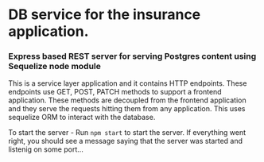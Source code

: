 # DB service for the insurance application. 
### Express based REST server for serving Postgres content using Sequelize node module

This is a service layer application and it contains HTTP endpoints. These endpoints use GET, POST, PATCH methods to support a frontend application.
These methods are decoupled from the frontend application and they serve the requests hitting them from any application. This uses sequelize ORM to interact with the database.

To start the server - Run `npm start` to start the server. If everything went right, you should see a message saying that the server was started and listenig on some port...
